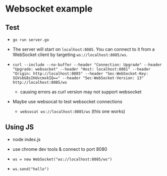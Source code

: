 # Websocket example

## Test


- `go run server.go`
- The server will start on `localhost:8085`. You can connect to it from a WebSocket client by targeting `ws://localhost:8085/ws`.

- `curl --include --no-buffer --header "Connection: Upgrade" --header "Upgrade: websocket" --header "Host: localhost:8081" --header "Origin: http://localhost:8085" --header "Sec-WebSocket-Key: SGVsbG8sIHdvcmxkIQ==" --header "Sec-WebSocket-Version: 13" http://localhost:8085/ws`
  - causing errors as curl version may not support websocket


- Maybe use websocat to test websocket connections
    - `websocat ws://localhost:8085/ws` (this one works)


## Using JS

- node index.js

- use chrome dev tools & connect to port 8080
- `ws = new WebSocket("ws://localhost:8085/ws")`
- `ws.send("hello")`
